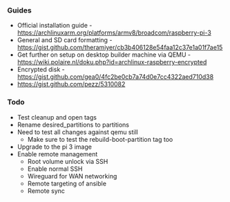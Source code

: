 ### Guides

- Official installation guide - https://archlinuxarm.org/platforms/armv8/broadcom/raspberry-pi-3
- General and SD card formatting - https://gist.github.com/theramiyer/cb3b406128e54faa12c37e1a01f7ae15
- Get further on setup on desktop builder machine via QEMU - https://wiki.polaire.nl/doku.php?id=archlinux-raspberry-encrypted
- Encrypted disk - https://gist.github.com/gea0/4fc2be0cb7a74d0e7cc4322aed710d38
- https://gist.github.com/pezz/5310082

### Todo

* Test cleanup and open tags
* Rename desired_partitions to partitions
* Need to test all changes against qemu still
  * Make sure to test the rebuild-boot-partition tag too
* Upgrade to the pi 3 image
* Enable remote management
  * Root volume unlock via SSH
  * Enable normal SSH
  * Wireguard for WAN networking
  * Remote targeting of ansible
  * Remote sync
